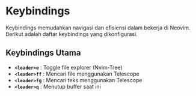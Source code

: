 # Keybindings

Keybindings memudahkan navigasi dan efisiensi dalam bekerja di Neovim. Berikut adalah daftar keybindings yang dikonfigurasi.

## Keybindings Utama

- **`<leader>e`** : Toggle file explorer (Nvim-Tree)
- **`<leader>ff`** : Mencari file menggunakan Telescope
- **`<leader>fg`** : Mencari teks menggunakan Telescope
- **`<leader>q`** : Menutup buffer saat ini
